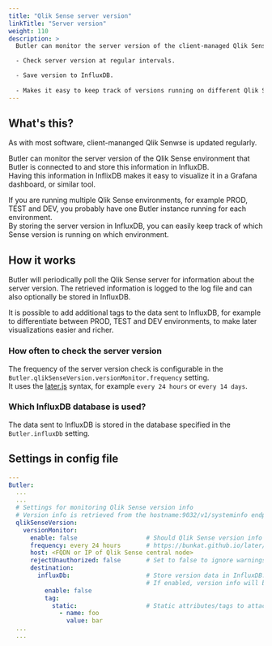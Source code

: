 ```yaml
---
title: "Qlik Sense server version"
linkTitle: "Server version"
weight: 110
description: >
  Butler can monitor the server version of the client-managed Qlik Sense environment that Butler is configured to connect to.

  - Check server version at regular intervals.

  - Save version to InfluxDB.
  
  - Makes it easy to keep track of versions running on different Qlik Sense environments, for example PROD, TEST and DEV. 
---
```


## What's this?

As with most software, client-mananged Qlik Senwse is updated regularly.

Butler can monitor the server version of the Qlik Sense environment that Butler is connected to and store this information in InfluxDB.  
Having this information in InflixDB makes it easy to visualize it in a Grafana dashboard, or similar tool.

If you are running multiple Qlik Sense environments, for example PROD, TEST and DEV, you probably have one Butler instance running for each environment.  
By storing the server version in InfluxDB, you can easily keep track of which Sense version is running on which environment.

## How it works

Butler will periodically poll the Qlik Sense server for information about the server version.
The retrieved information is logged to the log file and can also optionally be stored in InfluxDB.

It is possible to add additional tags to the data sent to InfluxDB, for example to differentiate between PROD, TEST and DEV environments, to make later visualizations easier and richer.

### How often to check the server version

The frequency of the server version check is configurable in the `Butler.qlikSenseVersion.versionMonitor.frequency` setting.  
It uses the [later.js](https://bunkat.github.io/later/) syntax, for example `every 24 hours` or `every 14 days`.

### Which InfluxDB database is used?

The data sent to InfluxDB is stored in the database specified in the `Butler.influxDb` setting.

## Settings in config file

```yaml
---
Butler:
  ...
  ...
  # Settings for monitoring Qlik Sense version info
  # Version info is retrieved from the hostname:9032/v1/systeminfo endpoint in Qlik Sense
  qlikSenseVersion:
    versionMonitor:
      enable: false                   # Should Qlik Sense version info be retrieved?
      frequency: every 24 hours       # https://bunkat.github.io/later/parsers.html#text
      host: <FQDN or IP of Qlik Sense central node>         
      rejectUnauthorized: false       # Set to false to ignore warnings/errors caused by Qlik Sense's self-signed certificates.
      destination:
        influxDb:                     # Store version data in InfluxDB.
                                      # If enabled, version info will be stored as measurements in InfluxDB.
          enable: false
          tag: 
            static:                   # Static attributes/tags to attach to the data sent to InflixDB
              - name: foo
                value: bar
  ...
  ...
```
